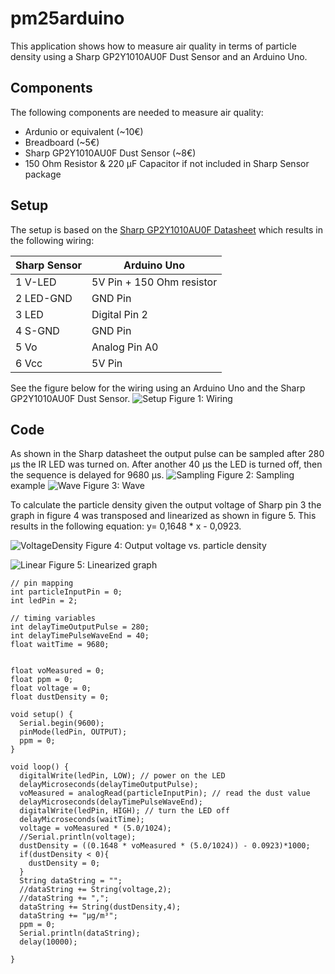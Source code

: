 # pm25arduino
This application shows how to measure air quality in terms of particle density using a Sharp GP2Y1010AU0F Dust Sensor and an Arduino Uno.

## Components
The following components are needed to measure air quality:
* Ardunio or equivalent (~10€)
* Breadboard (~5€)
* Sharp GP2Y1010AU0F Dust Sensor (~8€)
* 150 Ohm Resistor & 220 µF Capacitor if not included in Sharp Sensor package

## Setup
The setup is based on the [Sharp GP2Y1010AU0F Datasheet](http://www.sharp-world.com/products/device/lineup/data/pdf/datasheet/gp2y1010au_appl_e.pdf) which results in the following wiring:

| Sharp Sensor  | Arduino Uno |
| ------------- | ------------- |
| 1 V-LED  | 5V Pin + 150 Ohm resistor  |
| 2 LED-GND | GND Pin  |
| 3 LED | Digital Pin 2  |
| 4 S-GND | GND Pin  |
| 5 Vo | Analog Pin A0  |
| 6 Vcc | 5V Pin  |

See the figure below for the wiring using an Arduino Uno and the Sharp GP2Y1010AU0F Dust Sensor.
![Setup](https://drive.google.com/open?id=0BzlX-a_DzYB2c05weWRRYXhSUG8)
Figure 1: Wiring


## Code

As shown in the Sharp datasheet the output pulse can be sampled after 280 µs the IR LED was turned on. After another 40 µs the LED is turned off, then the sequence is delayed for 9680 µs.
![Sampling](https://drive.google.com/open?id=0BzlX-a_DzYB2RFhzRWxTbDRYNWs)
Figure 2: Sampling example
![Wave](https://drive.google.com/open?id=0BzlX-a_DzYB2RGpKVExKVXNhZW8)
Figure 3: Wave

To calculate the particle density given the output voltage of Sharp pin 3 the graph in figure 4 was transposed and linearized as shown in figure 5.
This results in the following equation: y= 0,1648 * x - 0,0923.

![VoltageDensity](https://drive.google.com/open?id=0BzlX-a_DzYB2U2xmTnBEeGNib28)
Figure 4: Output voltage vs. particle density

![Linear](https://drive.google.com/open?id=0BzlX-a_DzYB2NVJ2ZEJFQkM2Rkk)
Figure 5: Linearized graph

```
// pin mapping
int particleInputPin = 0;
int ledPin = 2;

// timing variables
int delayTimeOutputPulse = 280;
int delayTimePulseWaveEnd = 40;
float waitTime = 9680;


float voMeasured = 0;
float ppm = 0;
float voltage = 0;
float dustDensity = 0;

void setup() {
  Serial.begin(9600);
  pinMode(ledPin, OUTPUT);
  ppm = 0;
}

void loop() {
  digitalWrite(ledPin, LOW); // power on the LED
  delayMicroseconds(delayTimeOutputPulse);
  voMeasured = analogRead(particleInputPin); // read the dust value
  delayMicroseconds(delayTimePulseWaveEnd);
  digitalWrite(ledPin, HIGH); // turn the LED off
  delayMicroseconds(waitTime);
  voltage = voMeasured * (5.0/1024);
  //Serial.println(voltage);
  dustDensity = ((0.1648 * voMeasured * (5.0/1024)) - 0.0923)*1000;
  if(dustDensity < 0){
    dustDensity = 0;
  }
  String dataString = "";
  //dataString += String(voltage,2);
  //dataString += ",";
  dataString += String(dustDensity,4);
  dataString += "µg/m³";
  ppm = 0;
  Serial.println(dataString);
  delay(10000);
  
}
```
